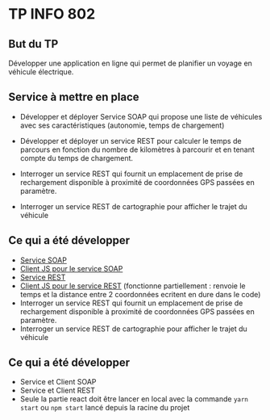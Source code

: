 # TP INFO 802

## But du TP

Développer une application en ligne qui permet de planifier un voyage en véhicule électrique.

## Service à mettre en place

- Développer et déployer Service SOAP qui propose une liste de véhicules avec ses caractéristiques (autonomie, temps de
  chargement)

- Développer et déployer un service REST pour calculer le temps de parcours en fonction du nombre de kilomètres à
  parcourir et en tenant compte du temps de chargement.

- Interroger un service REST qui fournit un emplacement de prise de rechargement disponible à proximité de coordonnées
  GPS passées en paramètre.
- Interroger un service REST de cartographie pour afficher le trajet du véhicule

## Ce qui a été développer

- [Service SOAP](https://github.com/harisriss/SOAPServer)
- [Client JS pour le service SOAP](https://github.com/harisriss/ClientJS)
- [Service REST](https://github.com/harisriss/TravelTimeRESTAPI)
- [Client JS pour le service REST](https://github.com/harisriss/ClientRestJS) (fonctionne partiellement : renvoie le
  temps et la distance entre 2 coordonnées ecritent en dure dans le code)
- Interroger un service REST qui fournit un emplacement de prise de rechargement disponible à proximité de coordonnées
  GPS passées en paramètre.
- Interroger un service REST de cartographie pour afficher le trajet du véhicule

## Ce qui a été développer

- Service et Client SOAP
- Service et Client REST
- Seule la partie react doit être lancer en local avec la commande ``yarn start`` ou ``npm start`` lancé depuis la
  racine du projet
